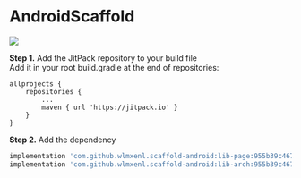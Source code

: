 # AndroidScaffold

[![](https://jitpack.io/v/wlmxenl/scaffold-android.svg)](https://jitpack.io/#wlmxenl/scaffold-android)

**Step 1.** Add the JitPack repository to your build file
</br>
Add it in your root build.gradle at the end of repositories:

```
allprojects {
    repositories {
        ...
        maven { url 'https://jitpack.io' }
    }
}
```

**Step 2.** Add the dependency  
```gradle
implementation 'com.github.wlmxenl.scaffold-android:lib-page:955b39c467'
implementation 'com.github.wlmxenl.scaffold-android:lib-arch:955b39c467'
```
